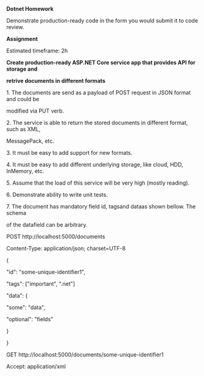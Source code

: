 ﻿<a name="br1"></a> 

**Dotnet Homework**

Demonstrate production-ready code in the form you would submit it to code review.

**Assignment**

Estimated timeframe: 2h

**Create production-ready ASP.NET Core service app that provides API for storage and**

**retrive documents in different formats**

1\. The documents are send as a payload of POST request in JSON format and could be

modified via PUT verb.

2\. The service is able to return the stored documents in different format, such as XML,

MessagePack, etc.

3\. It must be easy to add support for new formats.

4\. It must be easy to add different underlying storage, like cloud, HDD, InMemory, etc.

5\. Assume that the load of this service will be very high (mostly reading).

6\. Demonstrate ability to write unit tests.

7\. The document has mandatory field id, tagsand dataas shown bellow. The schema

of the datafield can be arbitrary.

POST http://localhost:5000/documents

Content-Type: application/json; charset=UTF-8

{

"id": "some-unique-identifier1",

"tags": ["important", ".net"]

"data": {

"some": "data",

"optional": "fields"

}

}

GET http://localhost:5000/documents/some-unique-identifier1

Accept: application/xml


